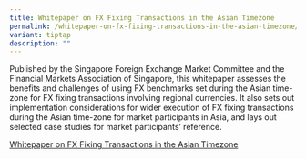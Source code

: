 ```yaml
---
title: Whitepaper on FX Fixing Transactions in the Asian Timezone
permalink: /whitepaper-on-fx-fixing-transactions-in-the-asian-timezone/
variant: tiptap
description: ""
---
```

<p>Published by the Singapore Foreign Exchange Market Committee and the Financial
Markets Association of Singapore, this whitepaper assesses the benefits
and challenges of using FX benchmarks set during the Asian time-zone for
FX fixing transactions involving regional currencies. It also sets out
implementation considerations for wider execution of FX fixing transactions
during the Asian time-zone for market participants in Asia, and lays out
selected case studies for market participants’ reference.</p>
<p><a href="(/files/Whitepaper_on_FX_Fixing_Transactions_in_the_Asian_Time_zone.pdf)" rel="noopener nofollow" target="_blank">Whitepaper on FX Fixing Transactions in the Asian Timezone</a>
</p>
<p></p>